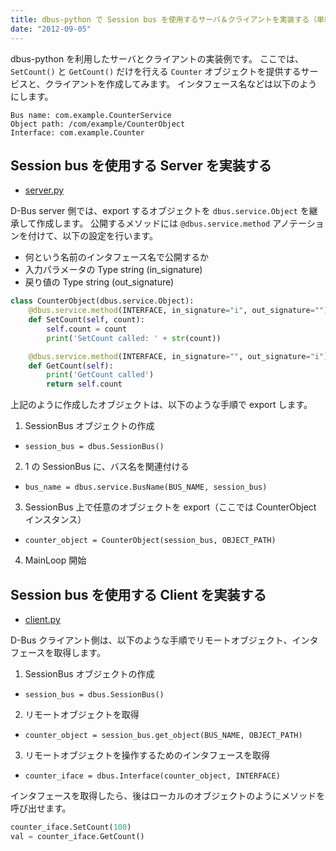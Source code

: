```yaml
---
title: dbus-python で Session bus を使用するサーバ＆クライアントを実装する（単純なメソッドの実装）
date: "2012-09-05"
---
```


dbus-python を利用したサーバとクライアントの実装例です。
ここでは、`SetCount()` と `GetCount()` だけを行える `Counter` オブジェクトを提供するサービスと、クライアントを作成してみます。
インタフェース名などは以下のようにします。

```
Bus name: com.example.CounterService
Object path: /com/example/CounterObject
Interface: com.example.Counter
```

Session bus を使用する Server を実装する
----

* [server.py](./server.py)

D-Bus server 側では、export するオブジェクトを `dbus.service.Object` を継承して作成します。
公開するメソッドには `@dbus.service.method` アノテーションを付けて、以下の設定を行います。

* 何という名前のインタフェース名で公開するか
* 入力パラメータの Type string (in_signature)
* 戻り値の Type string (out_signature)

```python
class CounterObject(dbus.service.Object):
    @dbus.service.method(INTERFACE, in_signature="i", out_signature="")
    def SetCount(self, count):
        self.count = count
        print('SetCount called: ' + str(count))

    @dbus.service.method(INTERFACE, in_signature="", out_signature="i")
    def GetCount(self):
        print('GetCount called')
        return self.count
```

上記のように作成したオブジェクトは、以下のような手順で export します。

1. SessionBus オブジェクトの作成
  * `session_bus = dbus.SessionBus()`
2. 1 の SessionBus に、バス名を関連付ける
  * `bus_name = dbus.service.BusName(BUS_NAME, session_bus)`
3. SessionBus 上で任意のオブジェクトを export（ここでは CounterObject インスタンス）
  * `counter_object = CounterObject(session_bus, OBJECT_PATH)`
4. MainLoop 開始


Session bus を使用する Client を実装する
----

* [client.py](./client.py)

D-Bus クライアント側は、以下のような手順でリモートオブジェクト、インタフェースを取得します。

1. SessionBus オブジェクトの作成
  * `session_bus = dbus.SessionBus()`
2. リモートオブジェクトを取得
  * `counter_object = session_bus.get_object(BUS_NAME, OBJECT_PATH)`
3. リモートオブジェクトを操作するためのインタフェースを取得
  * `counter_iface = dbus.Interface(counter_object, INTERFACE)`

インタフェースを取得したら、後はローカルのオブジェクトのようにメソッドを呼び出せます。

```python
counter_iface.SetCount(100)
val = counter_iface.GetCount()
```

